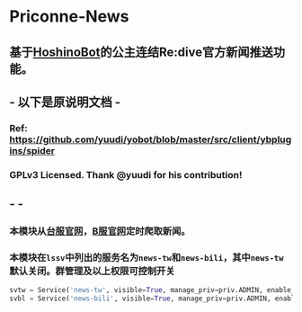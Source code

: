 # **Priconne-News**
## **基于[**HoshinoBot**](https://github.com/Ice-Cirno/HoshinoBot)的公主连结Re:dive官方新闻推送功能。**   
## - 以下是原说明文档 -
### Ref: https://github.com/yuudi/yobot/blob/master/src/client/ybplugins/spider
### GPLv3 Licensed. Thank @yuudi for his contribution!
## - -
### 本模块从[台服官网](http://www.princessconnect.so-net.tw/news/)，[B服官网](game.bilibili.com/pcr/news.html)定时爬取新闻。
### 本模块在`lssv`中列出的服务名为`news-tw`和`news-bili`，其中`news-tw`默认关闭。群管理及以上权限可控制开关
```python
svtw = Service('news-tw', visible=True, manage_priv=priv.ADMIN, enable_on_default=False)
svbl = Service('news-bili', visible=True, manage_priv=priv.ADMIN, enable_on_default=True)
```